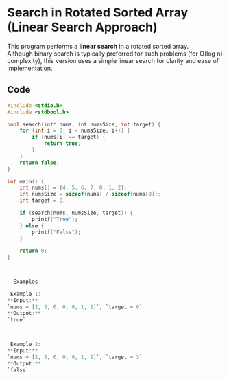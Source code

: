 #  Search in Rotated Sorted Array (Linear Search Approach)

This program performs a **linear search** in a rotated sorted array.  
Although binary search is typically preferred for such problems (for O(log n) complexity), this version uses a simple linear search for clarity and ease of implementation.

##  Code

```c
#include <stdio.h>
#include <stdbool.h>

bool search(int* nums, int numsSize, int target) {
    for (int i = 0; i < numsSize; i++) {
        if (nums[i] == target) {
            return true;
        }
    }
    return false;
}

int main() {
    int nums[] = {4, 5, 6, 7, 0, 1, 2}; 
    int numsSize = sizeof(nums) / sizeof(nums[0]);
    int target = 0;

    if (search(nums, numsSize, target)) {
        printf("True");
    } else {
        printf("False");
    }

    return 0;
}



  Examples

 Example 1:
**Input:**  
`nums = [2, 5, 6, 0, 0, 1, 2]`, `target = 0`  
**Output:**  
`true`

---

 Example 2:
**Input:**  
`nums = [2, 5, 6, 0, 0, 1, 2]`, `target = 3`  
**Output:**  
`false`

